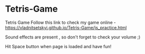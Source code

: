 # Tetris-Game
Tetris Game
Follow this link to check my game online - https://vladnitsetskyi.github.io/Tetris-Game/js_practice.html

Sound effects are present , so don't forget to check your volume ;)

Hit Space button when page is loaded and have fun!
